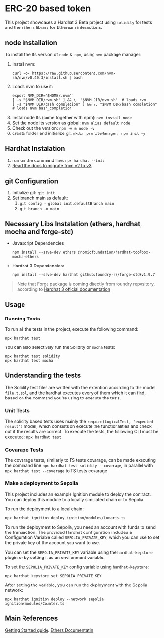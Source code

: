# ERC-20 based token 

This project showcases a Hardhat 3 Beta project using `solidity` for tests and the `ethers` library for Ethereum interactions.


## node installation
To install the lts version of `node & npm`, using `nvm` package manager: 
1. Install nvm: 
    ```shell
    curl -o- https://raw.githubusercontent.com/nvm-sh/nvm/v0.40.3/install.sh | bash
    ```
2. Loads nvm to use it:
    ```shell
    export NVM_DIR="$HOME/.nvm"`
    [ -s "$NVM_DIR/nvm.sh" ] && \. "$NVM_DIR/nvm.sh"  # loads nvm
    [ -s "$NVM_DIR/bash_completion" ] && \. "$NVM_DIR/bash_completion"  # loads nvm bash_completion
    ``` 
3. Instal node lts (come together with npm): `nvm install node`
4. Set the node lts version as global: `nvm alias default node`
5. Check out the version: `npm -v & node -v`
6. create folder and initialize git: `mkdir profileManager; npm init -y`

## Hardhat Instalation
1. run on the command line: `npx hardhat --init`
2. [Read the docs to migrate from v2 to v3](https://hardhat.org/migrate-from-hardhat2)

## git Configuration
1. Initialize git: `git init`
2. Set branch main as default: 
    1. `git config --global init.defaultBranch main`
    2. `git branch -m main`

## Necessary Libs Instalation (ethers, hardhat, mocha and forge-std)
- Javascript Dependencies
    ```shell
    npm install --save-dev ethers @nomicfoundation/hardhat-toolbox-mocha-ethers
    ``` 
- Hardhat 3 Dependencies:
    ```shell
    npm install --save-dev hardhat github:foundry-rs/forge-std#v1.9.7 
    ``` 
> Note that Forge package is coming directly from foundry repository, according to [Hardhat 3 official documentation](https://hardhat.org/docs/learn-more/writing-solidity-tests)

## Usage

### Running Tests

To run all the tests in the project, execute the following command:

```shell
npx hardhat test
```

You can also selectively run the Solidity or `mocha` tests:

```shell
npx hardhat test solidity
npx hardhat test mocha
```


## Understanding the tests
The Solidity test files are written with the extention according to the model `file.t.sol`, and the hardhat executes every of them which it can find, based on the command you're using to execute the tests.

### Unit Tests
The solidity based tests uses mainly the `require(LogicalTest, "expected result")` model, which consists on execute the functionalities and check out if the results are correct. To execute the tests, the following CLI must be executed: `npx hardhat test`

### Covarage Tests
The covarage tests, similarly to TS tests covarage, can be made executing the command line `npx hardhat test solidity --coverage`, in parallel with `npx hardhat test --coverage` to TS tests covarage

### Make a deployment to Sepolia

This project includes an example Ignition module to deploy the contract. You can deploy this module to a locally simulated chain or to Sepolia.

To run the deployment to a local chain:

```shell
npx hardhat ignition deploy ignition/modules/Lunaris.ts
```

To run the deployment to Sepolia, you need an account with funds to send the transaction. The provided Hardhat configuration includes a Configuration Variable called `SEPOLIA_PRIVATE_KEY`, which you can use to set the private key of the account you want to use.

You can set the `SEPOLIA_PRIVATE_KEY` variable using the `hardhat-keystore` plugin or by setting it as an environment variable.

To set the `SEPOLIA_PRIVATE_KEY` config variable using `hardhat-keystore`:

```shell
npx hardhat keystore set SEPOLIA_PRIVATE_KEY
```

After setting the variable, you can run the deployment with the Sepolia network:

```shell
npx hardhat ignition deploy --network sepolia ignition/modules/Counter.ts
```


## Main References
[Getting Started guide](https://hardhat.org/docs/getting-started#getting-started-with-hardhat-3).
[Ethers Documentatin](https://docs.ethers.org/v6/)